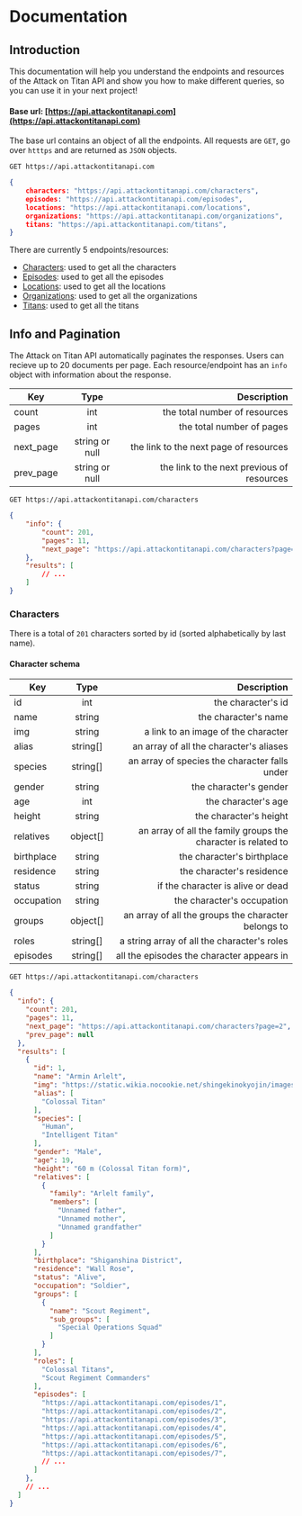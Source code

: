# Documentation

## Introduction
This documentation will help you understand the endpoints and resources of the Attack on Titan API and show you how to make different queries, so you can use it in your next project!

#### Base url: [https://api.attackontitanapi.com](https://api.attackontitanapi.com)
The base url contains an object of all the endpoints. All requests are `GET`, go over `htttps` and are returned as `JSON` objects.

```
GET https://api.attackontitanapi.com
```

```json
{
    characters: "https://api.attackontitanapi.com/characters",
    episodes: "https://api.attackontitanapi.com/episodes",
    locations: "https://api.attackontitanapi.com/locations",
    organizations: "https://api.attackontitanapi.com/organizations",
    titans: "https://api.attackontitanapi.com/titans",
}
```
There are currently 5 endpoints/resources:
- [Characters](https://api.attackontitanapi.com/characters): used to get all the characters
- [Episodes](https://api.attackontitanapi.com/episodes): used to get all the episodes
- [Locations](https://api.attackontitanapi.com/locations): used to get all the locations
- [Organizations](https://api.attackontitanapi.com/organizations): used to get all the organizations
- [Titans](https://api.attackontitanapi.com/titans): used to get all the titans

## Info and Pagination
The Attack on Titan API automatically paginates the responses. Users can recieve up to 20 documents per page. Each resource/endpoint has an `info` object with information about the response. 

| Key        | Type           | Description  |
| ------------- |:-------------:| -----:|
| count | int | the total number of resources |
| pages | int | the total number of pages |
| next_page | string or null | the link to the next page of resources |
| prev_page | string or null | the link to the next previous of resources |

```
GET https://api.attackontitanapi.com/characters
```

```json
{
    "info": {
        "count": 201,
        "pages": 11,
        "next_page": "https://api.attackontitanapi.com/characters?page=2","prev_page": null
    },
    "results": [
        // ... 
    ]
}
```

### Characters
There is a total of `201` characters sorted by id (sorted alphabetically by last name). 

#### Character schema

| Key        | Type           | Description  |
| ------------- |:-------------:| -----:|
| id | int | the character's id |
| name | string | the character's name | 
| img | string | a link to an image of the character |
| alias | string[] | an array of all the character's aliases |
| species | string[] | an array of species the character falls under |
| gender | string | the character's gender |
| age | int | the character's age |
| height | string | the character's height |
| relatives | object[] | an array of all the family groups the character is related to |
| birthplace | string | the character's birthplace |
| residence | string | the character's residence | 
| status | string | if the character is alive or dead |
| occupation | string | the character's occupation |
| groups | object[] | an array of all the groups the character belongs to |
| roles | string[] | a string array of all the character's roles |
| episodes | string[] | all the episodes the character appears in |
 
```
GET https://api.attackontitanapi.com/characters
```

```json
{
  "info": {
    "count": 201,
    "pages": 11,
    "next_page": "https://api.attackontitanapi.com/characters?page=2",
    "prev_page": null
  },
  "results": [
    {
      "id": 1,
      "name": "Armin Arlelt",
      "img": "https://static.wikia.nocookie.net/shingekinokyojin/images/9/93/Armin_Arlelt_%28Anime%29_character_image.png/revision/latest/scale-to-width-down/350?cb=20210322005647",
      "alias": [
        "Colossal Titan"
      ],
      "species": [
        "Human",
        "Intelligent Titan"
      ],
      "gender": "Male",
      "age": 19,
      "height": "60 m (Colossal Titan form)",
      "relatives": [
        {
          "family": "Arlelt family",
          "members": [
            "Unnamed father",
            "Unnamed mother",
            "Unnamed grandfather"
          ]
        }
      ],
      "birthplace": "Shiganshina District",
      "residence": "Wall Rose",
      "status": "Alive",
      "occupation": "Soldier",
      "groups": [
        {
          "name": "Scout Regiment",
          "sub_groups": [
            "Special Operations Squad"
          ]
        }
      ],
      "roles": [
        "Colossal Titans",
        "Scout Regiment Commanders"
      ],
      "episodes": [
        "https://api.attackontitanapi.com/episodes/1",
        "https://api.attackontitanapi.com/episodes/2",
        "https://api.attackontitanapi.com/episodes/3",
        "https://api.attackontitanapi.com/episodes/4",
        "https://api.attackontitanapi.com/episodes/5",
        "https://api.attackontitanapi.com/episodes/6",
        "https://api.attackontitanapi.com/episodes/7",
        // ...
      ]
    },
    // ...
  ]
}
```